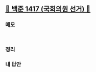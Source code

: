 ##  [🩶 백준 1417 (국회의원 선거) 🩶](https://www.acmicpc.net/problem/1417)



### 메모
```


```

### 정리


### 내 답안

``` java

```
